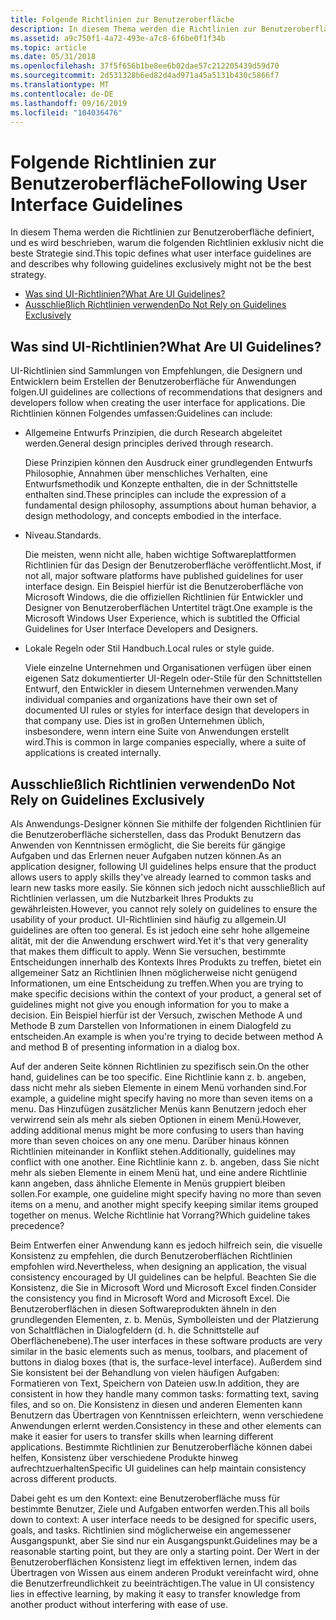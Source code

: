 ```yaml
---
title: Folgende Richtlinien zur Benutzeroberfläche
description: In diesem Thema werden die Richtlinien zur Benutzeroberfläche definiert, und es wird beschrieben, warum die folgenden Richtlinien exklusiv nicht die beste Strategie sind.
ms.assetid: a9c750f1-4a72-493e-a7c8-6f6be0f1f34b
ms.topic: article
ms.date: 05/31/2018
ms.openlocfilehash: 37f5f656b1be8ee6b02dae57c212205439d59d70
ms.sourcegitcommit: 2d531328b6ed82d4ad971a45a5131b430c5866f7
ms.translationtype: MT
ms.contentlocale: de-DE
ms.lasthandoff: 09/16/2019
ms.locfileid: "104036476"
---
```

# <a name="following-user-interface-guidelines"></a><span data-ttu-id="e0cdd-103">Folgende Richtlinien zur Benutzeroberfläche</span><span class="sxs-lookup"><span data-stu-id="e0cdd-103">Following User Interface Guidelines</span></span>

<span data-ttu-id="e0cdd-104">In diesem Thema werden die Richtlinien zur Benutzeroberfläche definiert, und es wird beschrieben, warum die folgenden Richtlinien exklusiv nicht die beste Strategie sind.</span><span class="sxs-lookup"><span data-stu-id="e0cdd-104">This topic defines what user interface guidelines are and describes why following guidelines exclusively might not be the best strategy.</span></span>

-   [<span data-ttu-id="e0cdd-105">Was sind UI-Richtlinien?</span><span class="sxs-lookup"><span data-stu-id="e0cdd-105">What Are UI Guidelines?</span></span>](#what-are-ui-guidelines)
-   [<span data-ttu-id="e0cdd-106">Ausschließlich Richtlinien verwenden</span><span class="sxs-lookup"><span data-stu-id="e0cdd-106">Do Not Rely on Guidelines Exclusively</span></span>](#do-not-rely-on-guidelines-exclusively)

## <a name="what-are-ui-guidelines"></a><span data-ttu-id="e0cdd-107">Was sind UI-Richtlinien?</span><span class="sxs-lookup"><span data-stu-id="e0cdd-107">What Are UI Guidelines?</span></span>

<span data-ttu-id="e0cdd-108">UI-Richtlinien sind Sammlungen von Empfehlungen, die Designern und Entwicklern beim Erstellen der Benutzeroberfläche für Anwendungen folgen.</span><span class="sxs-lookup"><span data-stu-id="e0cdd-108">UI guidelines are collections of recommendations that designers and developers follow when creating the user interface for applications.</span></span> <span data-ttu-id="e0cdd-109">Die Richtlinien können Folgendes umfassen:</span><span class="sxs-lookup"><span data-stu-id="e0cdd-109">Guidelines can include:</span></span>

-   <span data-ttu-id="e0cdd-110">Allgemeine Entwurfs Prinzipien, die durch Research abgeleitet werden.</span><span class="sxs-lookup"><span data-stu-id="e0cdd-110">General design principles derived through research.</span></span>

    <span data-ttu-id="e0cdd-111">Diese Prinzipien können den Ausdruck einer grundlegenden Entwurfs Philosophie, Annahmen über menschliches Verhalten, eine Entwurfsmethodik und Konzepte enthalten, die in der Schnittstelle enthalten sind.</span><span class="sxs-lookup"><span data-stu-id="e0cdd-111">These principles can include the expression of a fundamental design philosophy, assumptions about human behavior, a design methodology, and concepts embodied in the interface.</span></span>

-   <span data-ttu-id="e0cdd-112">Niveau.</span><span class="sxs-lookup"><span data-stu-id="e0cdd-112">Standards.</span></span>

    <span data-ttu-id="e0cdd-113">Die meisten, wenn nicht alle, haben wichtige Softwareplattformen Richtlinien für das Design der Benutzeroberfläche veröffentlicht.</span><span class="sxs-lookup"><span data-stu-id="e0cdd-113">Most, if not all, major software platforms have published guidelines for user interface design.</span></span> <span data-ttu-id="e0cdd-114">Ein Beispiel hierfür ist die Benutzeroberfläche von Microsoft Windows, die die offiziellen Richtlinien für Entwickler und Designer von Benutzeroberflächen Untertitel trägt.</span><span class="sxs-lookup"><span data-stu-id="e0cdd-114">One example is the Microsoft Windows User Experience, which is subtitled the Official Guidelines for User Interface Developers and Designers.</span></span>

-   <span data-ttu-id="e0cdd-115">Lokale Regeln oder Stil Handbuch.</span><span class="sxs-lookup"><span data-stu-id="e0cdd-115">Local rules or style guide.</span></span>

    <span data-ttu-id="e0cdd-116">Viele einzelne Unternehmen und Organisationen verfügen über einen eigenen Satz dokumentierter UI-Regeln oder-Stile für den Schnittstellen Entwurf, den Entwickler in diesem Unternehmen verwenden.</span><span class="sxs-lookup"><span data-stu-id="e0cdd-116">Many individual companies and organizations have their own set of documented UI rules or styles for interface design that developers in that company use.</span></span> <span data-ttu-id="e0cdd-117">Dies ist in großen Unternehmen üblich, insbesondere, wenn intern eine Suite von Anwendungen erstellt wird.</span><span class="sxs-lookup"><span data-stu-id="e0cdd-117">This is common in large companies especially, where a suite of applications is created internally.</span></span>

## <a name="do-not-rely-on-guidelines-exclusively"></a><span data-ttu-id="e0cdd-118">Ausschließlich Richtlinien verwenden</span><span class="sxs-lookup"><span data-stu-id="e0cdd-118">Do Not Rely on Guidelines Exclusively</span></span>

<span data-ttu-id="e0cdd-119">Als Anwendungs-Designer können Sie mithilfe der folgenden Richtlinien für die Benutzeroberfläche sicherstellen, dass das Produkt Benutzern das Anwenden von Kenntnissen ermöglicht, die Sie bereits für gängige Aufgaben und das Erlernen neuer Aufgaben nutzen können.</span><span class="sxs-lookup"><span data-stu-id="e0cdd-119">As an application designer, following UI guidelines helps ensure that the product allows users to apply skills they've already learned to common tasks and learn new tasks more easily.</span></span> <span data-ttu-id="e0cdd-120">Sie können sich jedoch nicht ausschließlich auf Richtlinien verlassen, um die Nutzbarkeit Ihres Produkts zu gewährleisten.</span><span class="sxs-lookup"><span data-stu-id="e0cdd-120">However, you cannot rely solely on guidelines to ensure the usability of your product.</span></span> <span data-ttu-id="e0cdd-121">UI-Richtlinien sind häufig zu allgemein.</span><span class="sxs-lookup"><span data-stu-id="e0cdd-121">UI guidelines are often too general.</span></span> <span data-ttu-id="e0cdd-122">Es ist jedoch eine sehr hohe allgemeine alität, mit der die Anwendung erschwert wird.</span><span class="sxs-lookup"><span data-stu-id="e0cdd-122">Yet it's that very generality that makes them difficult to apply.</span></span> <span data-ttu-id="e0cdd-123">Wenn Sie versuchen, bestimmte Entscheidungen innerhalb des Kontexts Ihres Produkts zu treffen, bietet ein allgemeiner Satz an Richtlinien Ihnen möglicherweise nicht genügend Informationen, um eine Entscheidung zu treffen.</span><span class="sxs-lookup"><span data-stu-id="e0cdd-123">When you are trying to make specific decisions within the context of your product, a general set of guidelines might not give you enough information for you to make a decision.</span></span> <span data-ttu-id="e0cdd-124">Ein Beispiel hierfür ist der Versuch, zwischen Methode A und Methode B zum Darstellen von Informationen in einem Dialogfeld zu entscheiden.</span><span class="sxs-lookup"><span data-stu-id="e0cdd-124">An example is when you're trying to decide between method A and method B of presenting information in a dialog box.</span></span>

<span data-ttu-id="e0cdd-125">Auf der anderen Seite können Richtlinien zu spezifisch sein.</span><span class="sxs-lookup"><span data-stu-id="e0cdd-125">On the other hand, guidelines can be too specific.</span></span> <span data-ttu-id="e0cdd-126">Eine Richtlinie kann z. b. angeben, dass nicht mehr als sieben Elemente in einem Menü vorhanden sind.</span><span class="sxs-lookup"><span data-stu-id="e0cdd-126">For example, a guideline might specify having no more than seven items on a menu.</span></span> <span data-ttu-id="e0cdd-127">Das Hinzufügen zusätzlicher Menüs kann Benutzern jedoch eher verwirrend sein als mehr als sieben Optionen in einem Menü.</span><span class="sxs-lookup"><span data-stu-id="e0cdd-127">However, adding additional menus might be more confusing to users than having more than seven choices on any one menu.</span></span> <span data-ttu-id="e0cdd-128">Darüber hinaus können Richtlinien miteinander in Konflikt stehen.</span><span class="sxs-lookup"><span data-stu-id="e0cdd-128">Additionally, guidelines may conflict with one another.</span></span> <span data-ttu-id="e0cdd-129">Eine Richtlinie kann z. b. angeben, dass Sie nicht mehr als sieben Elemente in einem Menü hat, und eine andere Richtlinie kann angeben, dass ähnliche Elemente in Menüs gruppiert bleiben sollen.</span><span class="sxs-lookup"><span data-stu-id="e0cdd-129">For example, one guideline might specify having no more than seven items on a menu, and another might specify keeping similar items grouped together on menus.</span></span> <span data-ttu-id="e0cdd-130">Welche Richtlinie hat Vorrang?</span><span class="sxs-lookup"><span data-stu-id="e0cdd-130">Which guideline takes precedence?</span></span>

<span data-ttu-id="e0cdd-131">Beim Entwerfen einer Anwendung kann es jedoch hilfreich sein, die visuelle Konsistenz zu empfehlen, die durch Benutzeroberflächen Richtlinien empfohlen wird.</span><span class="sxs-lookup"><span data-stu-id="e0cdd-131">Nevertheless, when designing an application, the visual consistency encouraged by UI guidelines can be helpful.</span></span> <span data-ttu-id="e0cdd-132">Beachten Sie die Konsistenz, die Sie in Microsoft Word und Microsoft Excel finden.</span><span class="sxs-lookup"><span data-stu-id="e0cdd-132">Consider the consistency you find in Microsoft Word and Microsoft Excel.</span></span> <span data-ttu-id="e0cdd-133">Die Benutzeroberflächen in diesen Softwareprodukten ähneln in den grundlegenden Elementen, z. b. Menüs, Symbolleisten und der Platzierung von Schaltflächen in Dialogfeldern (d. h. die Schnittstelle auf Oberflächenebene).</span><span class="sxs-lookup"><span data-stu-id="e0cdd-133">The user interfaces in these software products are very similar in the basic elements such as menus, toolbars, and placement of buttons in dialog boxes (that is, the surface-level interface).</span></span> <span data-ttu-id="e0cdd-134">Außerdem sind Sie konsistent bei der Behandlung von vielen häufigen Aufgaben: Formatieren von Text, Speichern von Dateien usw.</span><span class="sxs-lookup"><span data-stu-id="e0cdd-134">In addition, they are consistent in how they handle many common tasks: formatting text, saving files, and so on.</span></span> <span data-ttu-id="e0cdd-135">Die Konsistenz in diesen und anderen Elementen kann Benutzern das Übertragen von Kenntnissen erleichtern, wenn verschiedene Anwendungen erlernt werden.</span><span class="sxs-lookup"><span data-stu-id="e0cdd-135">Consistency in these and other elements can make it easier for users to transfer skills when learning different applications.</span></span> <span data-ttu-id="e0cdd-136">Bestimmte Richtlinien zur Benutzeroberfläche können dabei helfen, Konsistenz über verschiedene Produkte hinweg aufrechtzuerhalten</span><span class="sxs-lookup"><span data-stu-id="e0cdd-136">Specific UI guidelines can help maintain consistency across different products.</span></span>

<span data-ttu-id="e0cdd-137">Dabei geht es um den Kontext: eine Benutzeroberfläche muss für bestimmte Benutzer, Ziele und Aufgaben entworfen werden.</span><span class="sxs-lookup"><span data-stu-id="e0cdd-137">This all boils down to context: A user interface needs to be designed for specific users, goals, and tasks.</span></span> <span data-ttu-id="e0cdd-138">Richtlinien sind möglicherweise ein angemessener Ausgangspunkt, aber Sie sind nur ein Ausgangspunkt.</span><span class="sxs-lookup"><span data-stu-id="e0cdd-138">Guidelines may be a reasonable starting point, but they are only a starting point.</span></span> <span data-ttu-id="e0cdd-139">Der Wert in der Benutzeroberflächen Konsistenz liegt im effektiven lernen, indem das Übertragen von Wissen aus einem anderen Produkt vereinfacht wird, ohne die Benutzerfreundlichkeit zu beeinträchtigen.</span><span class="sxs-lookup"><span data-stu-id="e0cdd-139">The value in UI consistency lies in effective learning, by making it easy to transfer knowledge from another product without interfering with ease of use.</span></span>

 

 





